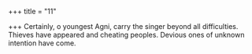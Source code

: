 +++
title = "11"

+++
Certainly, o youngest Agni, carry the singer beyond all difficulties. Thieves have appeared and cheating peoples. Devious ones of unknown  intention have come.  
